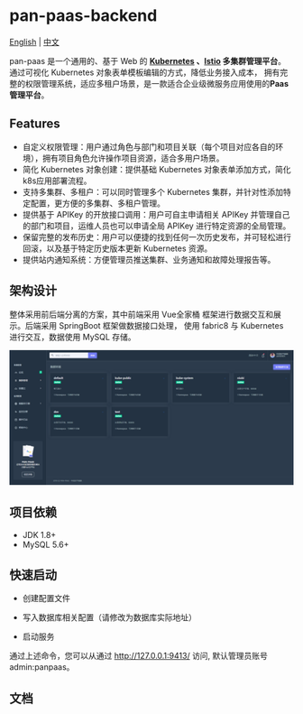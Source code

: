 # pan-paas-backend

[English](https://baidu.com) | [中文](https://github.comyplove156/pan-paas-backend/master/README.md)

pan-paas 是一个通用的、基于 Web 的 **[Kubernetes](https://kubernetes.io) 、[Istio](https://istio.io)  多集群管理平台**。
通过可视化 Kubernetes 对象表单模板编辑的方式，降低业务接入成本，
拥有完整的权限管理系统，适应多租户场景，是一款适合企业级微服务应用使用的**Paas管理平台**。

## Features

- 自定义权限管理：用户通过角色与部门和项目关联（每个项目对应各自的环境），拥有项目角色允许操作项目资源，适合多用户场景。
- 简化 Kubernetes 对象创建：提供基础 Kubernetes 对象表单添加方式，简化k8s应用部署流程。
- 支持多集群、多租户：可以同时管理多个 Kubernetes 集群，并针对性添加特定配置，更方便的多集群、多租户管理。
- 提供基于 APIKey 的开放接口调用：用户可自主申请相关 APIKey 并管理自己的部门和项目，运维人员也可以申请全局 APIKey 进行特定资源的全局管理。
- 保留完整的发布历史：用户可以便捷的找到任何一次历史发布，并可轻松进行回滚，以及基于特定历史版本更新 Kubernetes 资源。
- 提供站内通知系统：方便管理员推送集群、业务通知和故障处理报告等。

## 架构设计

整体采用前后端分离的方案，其中前端采用 Vue全家桶 框架进行数据交互和展示。后端采用 SpringBoot 框架做数据接口处理，
使用 fabric8 与 Kubernetes 进行交互，数据使用 MySQL 存储。

![Dashboard UI workloads page](https://github.com/yplove156/kubernetes/blob/master/1.jpg)

## 项目依赖

- JDK 1.8+
- MySQL 5.6+

## 快速启动



- 创建配置文件



- 写入数据库相关配置（请修改为数据库实际地址）


- 启动服务



通过上述命令，您可以从通过 http://127.0.0.1:9413/ 访问, 默认管理员账号 admin:panpaas。


## 文档



